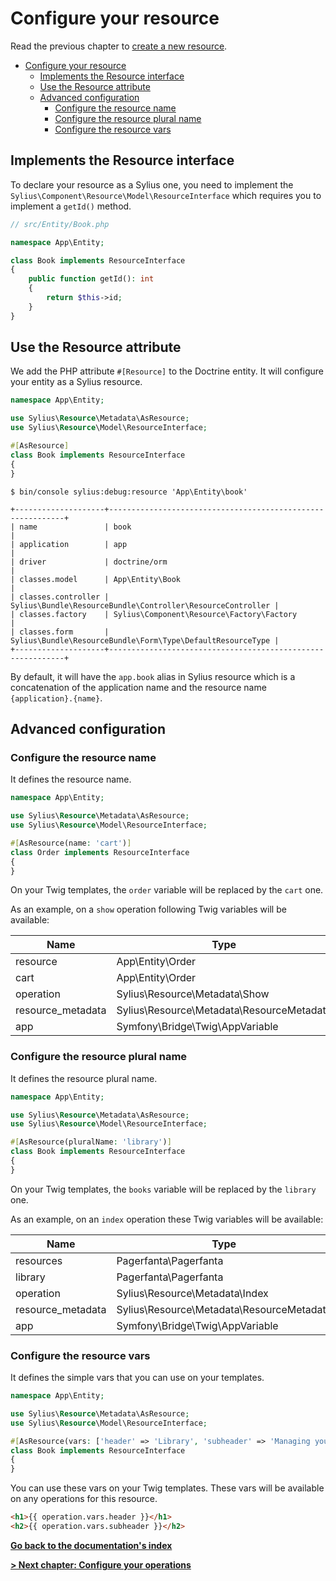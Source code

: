 # Configure your resource

Read the previous chapter to [create a new resource](create_new_resource.md).

<!-- TOC -->
* [Configure your resource](#configure-your-resource)
  * [Implements the Resource interface](#implements-the-resource-interface)
  * [Use the Resource attribute](#use-the-resource-attribute)
  * [Advanced configuration](#advanced-configuration)
    * [Configure the resource name](#configure-the-resource-name)
    * [Configure the resource plural name](#configure-the-resource-plural-name)
    * [Configure the resource vars](#configure-the-resource-vars)
<!-- TOC -->

## Implements the Resource interface

To declare your resource as a Sylius one, you need to implement
the ```Sylius\Component\Resource\Model\ResourceInterface``` which requires you to implement a `getId()` method.

```php
// src/Entity/Book.php

namespace App\Entity;

class Book implements ResourceInterface
{
    public function getId(): int
    {
        return $this->id;
    }
}

```

## Use the Resource attribute

We add the PHP attribute ```#[Resource]``` to the Doctrine entity.
It will configure your entity as a Sylius resource.

```php
namespace App\Entity;

use Sylius\Resource\Metadata\AsResource;
use Sylius\Resource\Model\ResourceInterface;

#[AsResource]
class Book implements ResourceInterface
{
}

```

```shell
$ bin/console sylius:debug:resource 'App\Entity\book'
```

```
+--------------------+------------------------------------------------------------+
| name               | book                                                       |
| application        | app                                                        |
| driver             | doctrine/orm                                               |
| classes.model      | App\Entity\Book                                            |
| classes.controller | Sylius\Bundle\ResourceBundle\Controller\ResourceController |
| classes.factory    | Sylius\Component\Resource\Factory\Factory                  |
| classes.form       | Sylius\Bundle\ResourceBundle\Form\Type\DefaultResourceType |
+--------------------+------------------------------------------------------------+
```

By default, it will have the `app.book` alias in Sylius resource which is a concatenation of the application name and
the resource name `{application}.{name}`.

## Advanced configuration

### Configure the resource name

It defines the resource name.

```php
namespace App\Entity;

use Sylius\Resource\Metadata\AsResource;
use Sylius\Resource\Model\ResourceInterface;

#[AsResource(name: 'cart')]
class Order implements ResourceInterface
{
}

```

On your Twig templates, the `order` variable will be replaced by the `cart` one.

As an example, on a `show` operation following Twig variables will be available:

| Name              | Type                                      |
|-------------------|-------------------------------------------|
| resource          | App\Entity\Order                          |
| cart              | App\Entity\Order                          |
| operation         | Sylius\Resource\Metadata\Show             |
| resource_metadata | Sylius\Resource\Metadata\ResourceMetadata |
| app               | Symfony\Bridge\Twig\AppVariable           |

### Configure the resource plural name

It defines the resource plural name.

```php
namespace App\Entity;

use Sylius\Resource\Metadata\AsResource;
use Sylius\Resource\Model\ResourceInterface;

#[AsResource(pluralName: 'library')]
class Book implements ResourceInterface
{
}

```

On your Twig templates, the `books` variable will be replaced by the `library` one.

As an example, on an `index` operation these Twig variables will be available:

| Name              | Type                                      |
|-------------------|-------------------------------------------|
| resources         | Pagerfanta\Pagerfanta                     |
| library           | Pagerfanta\Pagerfanta                     |
| operation         | Sylius\Resource\Metadata\Index            |
| resource_metadata | Sylius\Resource\Metadata\ResourceMetadata |
| app               | Symfony\Bridge\Twig\AppVariable           |

### Configure the resource vars

It defines the simple vars that you can use on your templates.

```php
namespace App\Entity;

use Sylius\Resource\Metadata\AsResource;
use Sylius\Resource\Model\ResourceInterface;

#[AsResource(vars: ['header' => 'Library', 'subheader' => 'Managing your library'])]
class Book implements ResourceInterface
{
}

```

You can use these vars on your Twig templates.
These vars will be available on any operations for this resource.

```html
<h1>{{ operation.vars.header }}</h1>
<h2>{{ operation.vars.subheader }}</h2>
```

**[Go back to the documentation's index](index.md)**

**[> Next chapter: Configure your operations](configure_your_operations.md)**
